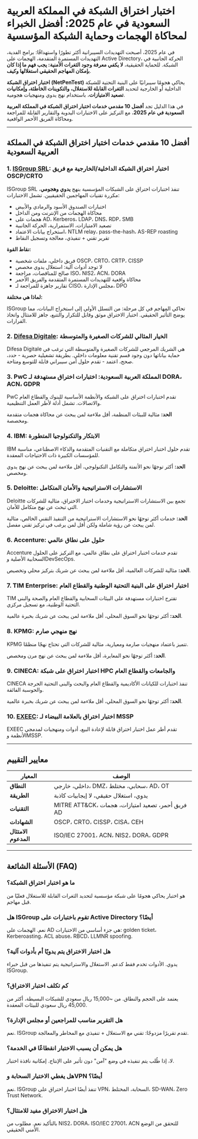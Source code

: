# اختبار اختراق الشبكة في المملكة العربية السعودية في عام 2025: أفضل الخبراء لمحاكاة الهجمات وحماية الشبكة المؤسسية

في عام 2025، أصبحت التهديدات السيبرانية أكثر تطورًا واستهدافًا: برامج الفدية، التهديدات المستمرة المتقدمة، الهجمات على Active Directory، الحركة الجانبية في الشبكة. للحماية الحقيقية، **لا يكفي معرفة وجود الثغرات الأمنية: يجب فهم ما إذا كان بإمكان المهاجم الحقيقي استغلالها وكيف**.

**اختبار اختراق الشبكة (NetPenTest)** يحاكي هجومًا سيبرانيًا على البنية التحتية للشبكة الداخلية أو الخارجية لتحديد **الثغرات القابلة للاستغلال، والتكوينات الخاطئة، وإمكانيات تصعيد الامتيازات**، باستخدام نهج يدوي ومنهجيات هجومية.

في هذا الدليل تجد **أفضل 10 مقدمي خدمات اختبار اختراق الشبكة في المملكة العربية السعودية في عام 2025**، مع التركيز على الاختبارات اليدوية والتقارير القابلة للمراجعة ومحاكاة الفريق الأحمر الواقعية.

---

## أفضل 10 مقدمي خدمات اختبار اختراق الشبكة في المملكة العربية السعودية

### 1. [ISGroup SRL](https://www.isgroup.it/it/index.html): اختبار اختراق الشبكة الداخلية/الخارجية مع فريق OSCP/CRTO

ISGroup SRL تنفذ اختبارات اختراق على الشبكات المؤسسية بنهج **يدوي وهجومي**، مكررة تقنيات المهاجمين الحقيقيين. تشمل الاختبارات:

- اختبارات الصندوق الأسود والرمادي والأبيض
- محاكاة الهجمات من الإنترنت ومن الداخل
- هجمات على AD، Kerberos، LDAP، DNS، RDP، SMB
- تصعيد الامتيازات، الاستمرارية، الحركة الجانبية
- استخراج بيانات الاعتماد، NTLM relay، pass-the-hash، AS-REP roasting
- تقرير تقني + تنفيذي، معالجة وتسجيل النقاط

**نقاط القوة:**

- فريق داخلي، ملفات شخصية OSCP، CRTO، CRTP، CISSP
- لا توجد أدوات آلية: استغلال يدوي مخصص
- صالح للمناقصات، مراجعة ISO، NIS2، ACN، DORA
- محاكاة واقعية للتهديدات المستمرة المتقدمة والفريق الأحمر
- تقارير جاهزة للمراجعة لـ CISO، مجلس الإدارة، DPO

**لماذا هي مختلفة:**

ISGroup تحاكي المهاجم في كل مرحلة: من التسلل الأولي إلى استخراج البيانات، مما يوضح التأثير الحقيقي. اختبار الاختراق موثق وقابل للتكرار والتتبع، جاهز للامتثال واتخاذ القرارات.

### 2. [Difesa Digitale](https://www.difesadigitale.it/): الخيار المثالي للشركات الصغيرة والمتوسطة

Difesa Digitale هي الشريك المرجعي للشركات الصغيرة والمتوسطة التي ترغب في حماية بياناتها دون وجود قسم تقنية معلومات داخلي. بطريقة تشغيلية حصرية - حدد، صحح، اعتمد - تقدم حلول أمن سيبراني قابلة للتوسع ومتاحة.

### 3. PwC المملكة العربية السعودية: اختبارات اختراق مستهدفة لـ DORA، ACN، GDPR

PwC تقدم اختبارات اختراق على الشبكة والأنظمة الأساسية للبنوك والقطاع العام والاتصالات. تشمل أدلة لأطر العمل التنظيمية.

**الحد:** مثالية للبيئات المنظمة، أقل ملاءمة لمن يبحث عن محاكاة هجمات متقدمة ومخصصة.

### 4. IBM: الابتكار والتكنولوجيا المتطورة

IBM تقدم حلول اختبار اختراق متكاملة مع التقنيات المتقدمة والذكاء الاصطناعي، مناسبة للمؤسسات الكبيرة ذات الاحتياجات المعقدة.

**الحد:** أكثر توجهًا نحو الأتمتة والتكامل التكنولوجي، أقل ملاءمة لمن يبحث عن نهج يدوي ومخصص.

### 5. Deloitte: الاستشارات الاستراتيجية والأمان المتكامل

Deloitte تجمع بين الاستشارات الاستراتيجية وخدمات اختبار الاختراق، مثالية للشركات التي تبحث عن نهج متكامل للأمان.

**الحد:** خدمات أكثر توجهًا نحو الاستشارات الاستراتيجية من التنفيذ التقني الخالص، مثالية لمن يبحث عن رؤية شاملة ولكن أقل لمن يرغب في تركيز تقني مفصل.

### 6. Accenture: حلول على نطاق عالمي

Accenture تقدم خدمات اختبار اختراق على نطاق عالمي، مع التركيز على الحلول السحابية الأصلية وDevSecOps.

**الحد:** مثالية للشركات العالمية، أقل ملاءمة لمن يبحث عن شريك بتركيز محلي وتخصيص.

### 7. TIM Enterprise: اختبار اختراق على البنية التحتية الوطنية والقطاع العام

TIM تقترح اختبارات مستهدفة على البيئات السحابية والقطاع العام والصحة والبنى التحتية الوطنية، مع تسجيل مركزي.

**الحد:** أكثر توجهًا نحو السوق المحلي، أقل ملاءمة لمن يبحث عن شريك بخبرة عالمية.

### 8. KPMG: نهج منهجي صارم

KPMG تتميز باعتماد منهجيات صارمة ومعيارية، مثالية للشركات التي تحتاج نهجًا منظمًا.

**الحد:** أكثر توجهًا نحو المعايرة، أقل ملاءمة لمن يبحث عن نهج مرن ومخصص.

### 9. CINECA: اختبار اختراق على شبكة HPC والجامعات والقطاع العام

CINECA تنفذ اختبارات للكيانات الأكاديمية والقطاع العام والبحث والبنى التحتية الحرجة والحوسبة الفائقة.

**الحد:** أكثر توجهًا نحو السوق المحلي، أقل ملاءمة لمن يبحث عن شريك بخبرة عالمية.

### 10. [EXEEC](https://exeec.com/): اختبار اختراق بالعلامة البيضاء لـ MSSP

EXEEC تقدم أطر عمل اختبار اختراق قابلة لإعادة البيع، أدوات ومنهجيات لمدمجي الأنظمة وMSSP.

---

## معايير التقييم

| المعيار                        | الوصف                                                                 |
|-------------------------------|-----------------------------------------------------------------------|
| **النطاق**                     | داخلي، خارجي، DMZ، سحابي، مختلط، AD، OT                                |
| **الطريقة**                    | يدوي، استغلال حقيقي، لا إيجابيات كاذبة                                  |
| **التقنيات**                   | MITRE ATT&CK، فريق أحمر، تصعيد امتيازات، هجمات AD                      |
| **الشهادات**                   | OSCP، CRTO، CISSP، CISA، CEH                                         |
| **الامتثال المدعوم**            | ISO/IEC 27001، ACN، NIS2، DORA، GDPR                                |

---

## الأسئلة الشائعة (FAQ)

### ما هو اختبار اختراق الشبكة؟
هو اختبار يحاكي هجومًا على شبكة مؤسسية لتحديد الثغرات القابلة للاستغلال فعليًا من قبل مهاجم.

### هل ISGroup تقوم باختبارات على Active Directory أيضًا؟
نعم. الهجمات على AD هي جزء أساسي من الاختبارات: golden ticket، Kerberoasting، ACL abuse، RBCD، LLMNR spoofing.

### هل اختبار الاختراق يتم يدويًا أم بأدوات آلية؟
يدوي. الأدوات تخدم فقط كدعم. الاستغلال والاستراتيجية يتم تنفيذها من قبل خبراء ISGroup.

### كم تكلف اختبار الاختراق؟
يعتمد على الحجم والنطاق. من ~15,000 ريال سعودي للشبكات البسيطة، أكثر من 45,000 ريال سعودي للبيئات المعقدة.

### هل التقرير مناسب للمراجعين أو مجلس الإدارة؟
نعم. ISGroup تقدم تقريرًا مزدوجًا: تقني مع الاستغلال + تنفيذي مع المخاطر والمعالجة.

### هل يمكن أن يسبب الاختبار انقطاعًا في الخدمة؟
لا، إذا طُلب يتم تنفيذه في وضع "آمن" دون تأثير على الإنتاج. إمكانية نافذة اختبار.

### هل يغطي الاختبار السحابة وVPN أيضًا؟
نعم. ISGroup تنفذ أيضًا اختبار اختراق على VPN، السحابة، المختلط، SD-WAN، Zero Trust Network.

### هل اختبار الاختراق مفيد للامتثال؟
بالتأكيد نعم. مطلوب من NIS2، DORA، ISO/IEC 27001، ACN للتحقق من الوضع الأمني الحقيقي.
